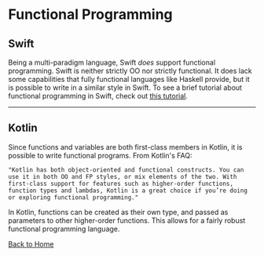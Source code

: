 # Functional Programming

## Swift
Being a multi-paradigm language, Swift *does* support functional programming. Swift is neither strictly OO nor strictly functional. It does lack some capabilities that fully functional languages like Haskell provide, but it is possible to write in a similar style in Swift. To see a brief tutorial about functional programming in Swift, check out [this tutorial](https://www.raywenderlich.com/157123/introduction-functional-programming-swift-2).

---
## Kotlin

Since functions and variables are both first-class members in Kotlin, it is possible to write functional programs. From Kotlin's FAQ:

```
"Kotlin has both object-oriented and functional constructs. You can use it in both OO and FP styles, or mix elements of the two. With first-class support for features such as higher-order functions, function types and lambdas, Kotlin is a great choice if you’re doing or exploring functional programming."
```

In Kotlin, functions can be created as their own type, and passed as parameters to other higher-order functions. This allows for a fairly robust functional programming language.

[Back to Home](../README.md)
